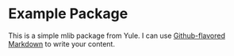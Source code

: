 # Example Package

This is a simple mlib package from Yule. 
I can use [Github-flavored Markdown](https://guides.github.com/features/mastering-markdown/) to write your content.